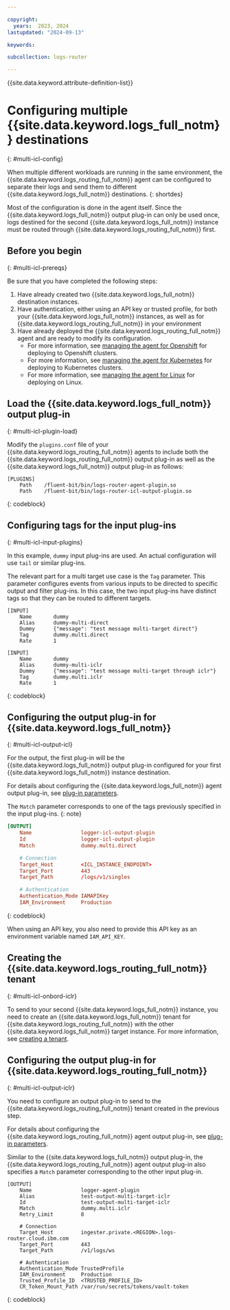 ```yaml
---

copyright:
  years:  2023, 2024
lastupdated: "2024-09-13"

keywords:

subcollection: logs-router

---
```


{{site.data.keyword.attribute-definition-list}}

# Configuring multiple {{site.data.keyword.logs_full_notm}} destinations
{: #multi-icl-config}

When multiple different workloads are running in the same environment,
the {{site.data.keyword.logs_routing_full_notm}} agent can be configured to separate their logs and send them to different {{site.data.keyword.logs_full_notm}} destinations.
{: shortdes}

Most of the configuration is done in the agent itself.
Since the {{site.data.keyword.logs_full_notm}} output plug-in can only be used once,
logs destined for the second {{site.data.keyword.logs_full_notm}} instance must be routed through {{site.data.keyword.logs_routing_full_notm}} first.

## Before you begin
{: #multi-icl-prereqs}

Be sure that you have completed the following steps:

1. Have already created two {{site.data.keyword.logs_full_notm}} destination instances.
2. Have authentication, either using an API key or trusted profile, for both your {{site.data.keyword.logs_full_notm}} instances, as well as for  {{site.data.keyword.logs_routing_full_notm}} in your environment
3. Have already deployed the {{site.data.keyword.logs_routing_full_notm}} agent and are ready to modify its configuration.
   - For more information, see [managing the agent for Openshift](/docs/logs-router?topic=logs-router-agent-openshift) for deploying to Openshift clusters.
   - For more information, see [managing the agent for Kubernetes](/docs/logs-router?topic=logs-router-agent-std-cluster) for deploying to Kubernetes clusters.
   - For more information, see [managing the agent for Linux](/docs/logs-router?topic=logs-router-agent-linux) for deploying on Linux.

## Load the {{site.data.keyword.logs_full_notm}} output plug-in
{: #multi-icl-plugin-load}

Modify the `plugins.conf` file of your {{site.data.keyword.logs_routing_full_notm}} agents to include both the {{site.data.keyword.logs_routing_full_notm}} output plug-in as well as the {{site.data.keyword.logs_full_notm}} output plug-in as follows:

```text
[PLUGINS]
    Path    /fluent-bit/bin/logs-router-agent-plugin.so
    Path    /fluent-bit/bin/logs-router-icl-output-plugin.so
```
{: codeblock}

## Configuring tags for the input plug-ins
{: #multi-icl-input-plugins}

In this example, `dummy` input plug-ins are used. An actual configuration will use `tail` or similar plug-ins.

The relevant part for a multi target use case is the `Tag` parameter.
This parameter configures events from various inputs to be directed to specific output and filter plug-ins.
In this case, the two input plug-ins have distinct tags so that they can be routed to different targets.

```text
[INPUT]
    Name       dummy
    Alias      dummy-multi-direct
    Dummy      {"message": "test message multi-target direct"}
    Tag        dummy.multi.direct
    Rate       1

[INPUT]
    Name       dummy
    Alias      dummy-multi-iclr
    Dummy      {"message": "test message multi-target through iclr"}
    Tag        dummy.multi.iclr
    Rate       1
```
{: codeblock}

## Configuring the output plug-in for {{site.data.keyword.logs_full_notm}}
{: #multi-icl-output-icl}

For the output, the first plug-in will be the {{site.data.keyword.logs_full_notm}} output plug-in
configured for your first {{site.data.keyword.logs_full_notm}} instance destination.

For details about configuring the {{site.data.keyword.logs_full_notm}} agent output plug-in, see [plug-in parameters](/docs/logs-router?topic=logs-router-logs-plugin-parameters).

The `Match` parameter corresponds to one of the tags previously specified in the input plug-ins.
{: note}

```conf
[OUTPUT]
    Name                logger-icl-output-plugin
    Id                  logger-icl-output-plugin
    Match               dummy.multi.direct

    # Connection
    Target_Host         <ICL_INSTANCE_ENDPOINT>
    Target_Port         443
    Target_Path         /logs/v1/singles

    # Authentication
    Authentication_Mode IAMAPIKey
    IAM_Environment     Production
```
{: codeblock}

When using an API key, you also need to provide this API key as an environment variable named `IAM_API_KEY`.

## Creating the {{site.data.keyword.logs_routing_full_notm}} tenant
{: #multi-icl-onbord-iclr}

To send to your second {{site.data.keyword.logs_full_notm}} instance,
you need to create an {{site.data.keyword.logs_full_notm}} tenant for {{site.data.keyword.logs_routing_full_notm}} with the other {{site.data.keyword.logs_full_notm}} target instance. For more information, see [creating a tenant](/docs/logs-router?topic=logs-router-onboard-cloud-logs-tenant).

## Configuring the output plug-in for {{site.data.keyword.logs_routing_full_notm}}
{: #multi-icl-output-iclr}

You need to configure an output plug-in to send to the {{site.data.keyword.logs_routing_full_notm}} tenant created in the previous step.

For details about configuring the {{site.data.keyword.logs_routing_full_notm}} agent output plug-in, see [plug-in parameters](/docs/logs-router?topic=logs-router-routing-plugin-parameters).

Similar to the {{site.data.keyword.logs_full_notm}} output plug-in, the {{site.data.keyword.logs_routing_full_notm}} agent output plug-in also specifies a `Match` parameter corresponding to the other input plug-in.

```text
[OUTPUT]
    Name                logger-agent-plugin
    Alias               test-output-multi-target-iclr
    Id                  test-output-multi-target-iclr
    Match               dummy.multi.iclr
    Retry_Limit         8

    # Connection
    Target_Host         ingester.private.<REGION>.logs-router.cloud.ibm.com
    Target_Port         443
    Target_Path         /v1/logs/ws

    # Authentication
    Authentication_Mode TrustedProfile
    IAM_Environment     Production
    Trusted_Profile_ID  <TRUSTED_PROFILE_ID>
    CR_Token_Mount_Path /var/run/secrets/tokens/vault-token
```
{: codeblock}
